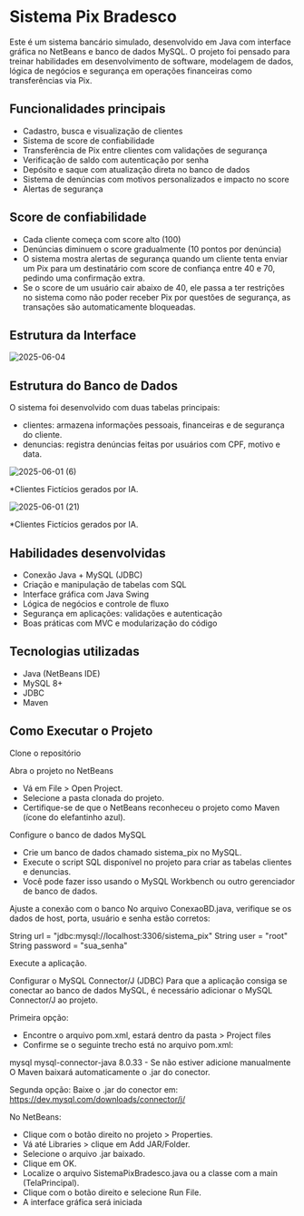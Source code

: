 # Sistema Pix Bradesco

Este é um sistema bancário simulado, desenvolvido em Java com interface gráfica no NetBeans e banco de dados MySQL.
O projeto foi pensado para treinar habilidades em desenvolvimento de software, modelagem de dados, lógica de negócios e segurança em operações financeiras como transferências via Pix.

##  Funcionalidades principais

- Cadastro, busca e visualização de clientes
- Sistema de score de confiabilidade
- Transferência de Pix entre clientes com validações de segurança
- Verificação de saldo com autenticação por senha
- Depósito e saque com atualização direta no banco de dados
- Sistema de denúncias com motivos personalizados e impacto no score
- Alertas de segurança
  
## Score de confiabilidade

- Cada cliente começa com score alto (100)
- Denúncias diminuem o score gradualmente (10 pontos por denúncia)
- O sistema mostra alertas de segurança quando um cliente tenta enviar um Pix para um destinatário com score de confiança entre 40 e 70, pedindo uma confirmação extra. 
- Se o score de um usuário cair abaixo de 40, ele passa a ter restrições no sistema como não poder receber Pix por questões de segurança, as transações são automaticamente bloqueadas. 

## Estrutura da Interface
![2025-06-04](https://github.com/user-attachments/assets/44f37df8-595b-4bfa-acd0-dcefe0f84470)

## Estrutura do Banco de Dados
O sistema foi desenvolvido com duas tabelas principais:

- clientes: armazena informações pessoais, financeiras e de segurança do cliente.
- denuncias: registra denúncias feitas por usuários com CPF, motivo e data.

![2025-06-01 (6)](https://github.com/user-attachments/assets/995bfffc-1e93-4cd8-9b4c-0b911c0b990a) 

*Clientes Fictícios gerados por IA.

![2025-06-01 (21)](https://github.com/user-attachments/assets/5bf50a7b-1495-467d-8eb3-3d6d86a19876) 

*Clientes Fictícios gerados por IA.

## Habilidades desenvolvidas

- Conexão Java + MySQL (JDBC)
- Criação e manipulação de tabelas com SQL
- Interface gráfica com Java Swing
- Lógica de negócios e controle de fluxo
- Segurança em aplicações: validações e autenticação
- Boas práticas com MVC e modularização do código

## Tecnologias utilizadas

- Java (NetBeans IDE)
- MySQL 8+
- JDBC
- Maven

## Como Executar o Projeto
Clone o repositório

Abra o projeto no NetBeans
- Vá em File > Open Project.
- Selecione a pasta clonada do projeto.
- Certifique-se de que o NetBeans reconheceu o projeto como Maven (ícone do elefantinho azul).

Configure o banco de dados MySQL
- Crie um banco de dados chamado sistema_pix no MySQL.
- Execute o script SQL disponível no projeto para criar as tabelas clientes e denuncias.
- Você pode fazer isso usando o MySQL Workbench ou outro gerenciador de banco de dados.

Ajuste a conexão com o banco
No arquivo ConexaoBD.java, verifique se os dados de host, porta, usuário e senha estão corretos:

String url = "jdbc:mysql://localhost:3306/sistema_pix"
String user = "root"
String password = "sua_senha"

Execute a aplicação.

Configurar o MySQL Connector/J (JDBC)
Para que a aplicação consiga se conectar ao banco de dados MySQL, é necessário adicionar o MySQL Connector/J ao projeto.

Primeira opção:
- Encontre o arquivo pom.xml, estará dentro da pasta > Project files
- Confirme se o seguinte trecho está no arquivo pom.xml:
<dependency>
    <groupId>mysql</groupId>
    <artifactId>mysql-connector-java</artifactId>
    <version>8.0.33</version>
</dependency>
- Se não estiver adicione manualmente
O Maven baixará automaticamente o .jar do conector.

Segunda opção:
Baixe o .jar do conector em:
https://dev.mysql.com/downloads/connector/j/

No NetBeans:
- Clique com o botão direito no projeto > Properties.
- Vá até Libraries > clique em Add JAR/Folder.
- Selecione o arquivo .jar baixado.
- Clique em OK.
- Localize o arquivo SistemaPixBradesco.java ou a classe com a main (TelaPrincipal).
- Clique com o botão direito e selecione Run File.
- A interface gráfica será iniciada




